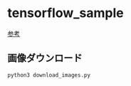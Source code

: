 # tensorflow_sample
[参考](https://book.mynavi.jp/manatee/detail/id=87654)

## 画像ダウンロード
```
python3 download_images.py
```
